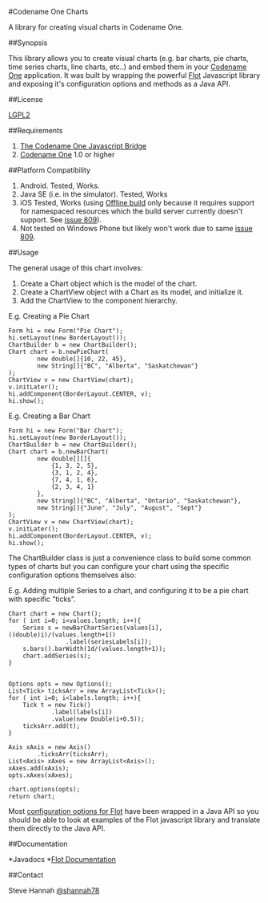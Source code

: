 #Codename One Charts

A library for creating visual charts in Codename One.

##Synopsis

This library allows you to create visual charts (e.g. bar charts, pie charts, time series charts, line charts, etc..) and embed them
in your [Codename One](http://www.codenameone.com/) application.  It was built by wrapping the powerful [Flot](http://www.flotcharts.org/) Javascript library
and exposing it's configuration options and methods as a Java API.

##License

[LGPL2](http://www.gnu.org/licenses/lgpl-2.1.html)

##Requirements

1. [The Codename One Javascript Bridge](https://github.com/shannah/CodenameOneJS)
2. [Codename One](http://www.codenameone.com/) 1.0 or higher

##Platform Compatibility

1. Android.  Tested, Works.
2. Java SE (i.e. in the simulator).  Tested, Works
3. iOS Tested, Works (using [Offline build](http://sjhannah.com/blog/?p=228) only because it requires support for namespaced resources which the build
server currently doesn't support.  See [issue 809](https://code.google.com/p/codenameone/issues/detail?id=809)).
4. Not tested on Windows Phone but likely won't work due to same [issue 809](https://code.google.com/p/codenameone/issues/detail?id=809).

##Usage

The general usage of this chart involves:

1. Create a Chart object which is the model of the chart.
2. Create a ChartView object with a Chart as its model, and initialize it.
3. Add the ChartView to the component hierarchy.

E.g. Creating a Pie Chart

    Form hi = new Form("Pie Chart");
    hi.setLayout(new BorderLayout());
    ChartBuilder b = new ChartBuilder();
    Chart chart = b.newPieChart(
            new double[]{10, 22, 45},
            new String[]{"BC", "Alberta", "Saskatchewan"}
    );
    ChartView v = new ChartView(chart);
    v.initLater();
    hi.addComponent(BorderLayout.CENTER, v);
    hi.show();

E.g. Creating a Bar Chart

    Form hi = new Form("Bar Chart");
    hi.setLayout(new BorderLayout());
    ChartBuilder b = new ChartBuilder();
    Chart chart = b.newBarChart(
            new double[][]{
                {1, 3, 2, 5},
                {3, 1, 2, 4},
                {7, 4, 1, 6},
                {2, 3, 4, 1}
            }, 
            new String[]{"BC", "Alberta", "Ontario", "Saskatchewan"},
            new String[]{"June", "July", "August", "Sept"}
    );
    ChartView v = new ChartView(chart);
    v.initLater();
    hi.addComponent(BorderLayout.CENTER, v);
    hi.show();

The ChartBuilder class is just a convenience class to build some common types of charts but
you can configure your chart using the specific configuration options themselves also:

E.g. Adding multiple Series to a chart, and configuring it to be a pie chart 
with specific "ticks".

    Chart chart = new Chart();
    for ( int i=0; i<values.length; i++){
        Series s = newBarChartSeries(values[i], ((double)i)/(values.length+1))
                    .label(seriesLabels[i]);
        s.bars().barWidth(1d/(values.length+1));
        chart.addSeries(s);
    }


    Options opts = new Options();
    List<Tick> ticksArr = new ArrayList<Tick>();
    for ( int i=0; i<labels.length; i++){
        Tick t = new Tick()
                .label(labels[i])
                .value(new Double(i+0.5));
        ticksArr.add(t);
    }

    Axis xAxis = new Axis()
            .ticksArr(ticksArr);
    List<Axis> xAxes = new ArrayList<Axis>();
    xAxes.add(xAxis);
    opts.xAxes(xAxes);

    chart.options(opts);
    return chart;

Most [configuration options for Flot](https://github.com/flot/flot/blob/master/API.md) have been wrapped in a Java API so you should be able
to look at examples of the Flot javascript library and translate them directly to the Java API.

##Documentation

*Javadocs
*[Flot Documentation](https://github.com/flot/flot/blob/master/API.md)

##Contact

Steve Hannah [@shannah78](http://www.twitter.com/shannah78)